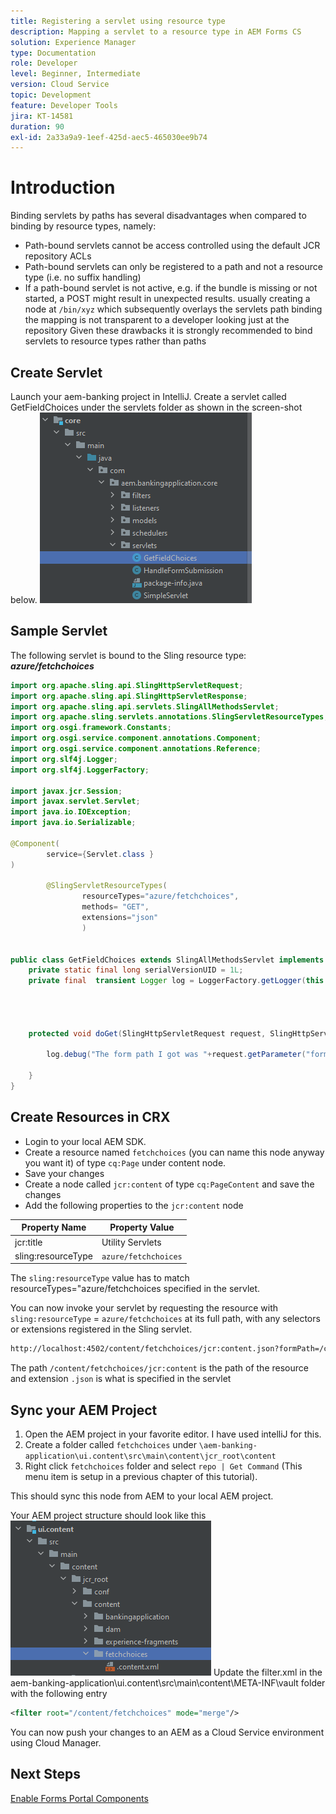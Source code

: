 ```yaml
---
title: Registering a servlet using resource type
description: Mapping a servlet to a resource type in AEM Forms CS
solution: Experience Manager
type: Documentation
role: Developer
level: Beginner, Intermediate
version: Cloud Service
topic: Development
feature: Developer Tools
jira: KT-14581
duration: 90
exl-id: 2a33a9a9-1eef-425d-aec5-465030ee9b74
---
```

# Introduction

Binding servlets by paths has several disadvantages when compared to binding by resource types, namely:

* Path-bound servlets cannot be access controlled using the default JCR repository ACLs
* Path-bound servlets can only be registered to a path and not a resource type (i.e. no suffix handling)
* If a path-bound servlet is not active, e.g. if the bundle is missing or not started, a POST might result in unexpected results. usually creating a node at `/bin/xyz` which subsequently overlays the servlets path binding
the mapping is not transparent to a developer looking just at the repository
Given these drawbacks it is strongly recommended to bind servlets to resource types rather than paths

## Create Servlet

Launch your aem-banking project in IntelliJ. Create a servlet called GetFieldChoices under the servlets folder as shown in the screen-shot below.
![choices](assets/fetchchoices.png)

## Sample Servlet

The following servlet is bound to the Sling resource type: _**azure/fetchchoices**_



```java
import org.apache.sling.api.SlingHttpServletRequest;
import org.apache.sling.api.SlingHttpServletResponse;
import org.apache.sling.api.servlets.SlingAllMethodsServlet;
import org.apache.sling.servlets.annotations.SlingServletResourceTypes;
import org.osgi.framework.Constants;
import org.osgi.service.component.annotations.Component;
import org.osgi.service.component.annotations.Reference;
import org.slf4j.Logger;
import org.slf4j.LoggerFactory;

import javax.jcr.Session;
import javax.servlet.Servlet;
import java.io.IOException;
import java.io.Serializable;

@Component(
        service={Servlet.class }
)

        @SlingServletResourceTypes(
                resourceTypes="azure/fetchchoices",
                methods= "GET",
                extensions="json"
                )


public class GetFieldChoices extends SlingAllMethodsServlet implements Serializable {
    private static final long serialVersionUID = 1L;
    private final  transient Logger log = LoggerFactory.getLogger(this.getClass());


   

    protected void doGet(SlingHttpServletRequest request, SlingHttpServletResponse response) {

        log.debug("The form path I got was "+request.getParameter("formPath"));

    }
}
```

## Create Resources in CRX

* Login to your local AEM SDK.
* Create a resource named `fetchchoices` (you can name this node anyway you want it) of type `cq:Page` under content node. 
* Save your changes
* Create a node called `jcr:content` of type `cq:PageContent` and save the changes
* Add the following properties to the `jcr:content` node

| Property Name      | Property Value     |
|--------------------|--------------------|
| jcr:title          | Utility Servlets   |
| sling:resourceType | `azure/fetchchoices` |
                                        

The `sling:resourceType` value has to match resourceTypes="azure/fetchchoices specified in the servlet.

You can now invoke your servlet by requesting the resource with `sling:resourceType` = `azure/fetchchoices` at its full path, with any selectors or extensions registered in the Sling servlet.
 
 ```html
 http://localhost:4502/content/fetchchoices/jcr:content.json?formPath=/content/forms/af/forrahul/jcr:content/guideContainer
 ```
 
The path `/content/fetchchoices/jcr:content` is the path of the resource and extension `.json` is what is specified in the servlet

## Sync your AEM Project

1. Open the AEM project in your favorite editor. I have used intelliJ for this.
1. Create a folder called `fetchchoices` under `\aem-banking-application\ui.content\src\main\content\jcr_root\content`
1. Right click `fetchchoices` folder and select `repo | Get Command` (This menu item is setup in a previous chapter of this tutorial).

This should sync this node from AEM to your local AEM project.

Your AEM project structure should look like this
![resource-resolver](assets/mapping-servlet-resource.png)
Update the filter.xml in the aem-banking-application\ui.content\src\main\content\META-INF\vault folder with the following entry

```xml
<filter root="/content/fetchchoices" mode="merge"/>
```

You can now push your changes to an AEM as a Cloud Service environment using Cloud Manager.

## Next Steps

[Enable Forms Portal Components](./forms-portal-components.md)
